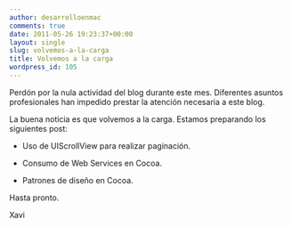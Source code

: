 ```yaml
---
author: desarrolloenmac
comments: true
date: 2011-05-26 19:23:37+00:00
layout: single
slug: volvemos-a-la-carga
title: Volvemos a la carga
wordpress_id: 105
---
```


Perdón por la nula actividad del blog durante este mes. Diferentes asuntos profesionales han impedido prestar la atención necesaria a este blog.

La buena noticia es que volvemos a la carga. Estamos preparando los siguientes post:




  * Uso de UIScrollView para realizar paginación.


  * Consumo de Web Services en Cocoa.


  * Patrones de diseño en Cocoa.


Hasta pronto.

Xavi
